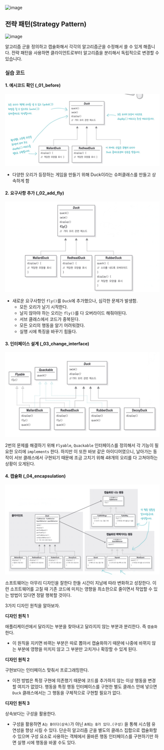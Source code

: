 ![image](https://user-images.githubusercontent.com/10377550/177028440-92463b91-b503-4c1d-aecd-254f24ede5fa.png)
## 전략 패턴(Strategy Pattern)
![image](https://user-images.githubusercontent.com/10377550/177034623-6eab8dc1-1d90-4001-96e5-d75d05a83b3b.png)

알고리즘 군을 정의하고 캡슐화해서 각각의 알고리즘군을 수정해서 쓸 수 있게 해줍니다. 전략 패턴을 사용하면 클라이언트로부터 알고리즘을 분리해서 독립적으로 변경할 수 있습니다.

### 실습 코드

#### 1. 예시코드 확인 (_01_before)

![스크린샷 2022-07-02 오후 3.30.30](images/1.png)

- 다양한 오리가 등장하는 게임을 만들기 위해 Duck이라는 슈퍼클래스를 만들고 상속하게 함



#### 2. 요구사항 추가 (_02_add_fly)

![스크린샷 2022-07-02 오후 3.32.09](images/2.png)

- 새로운 요구사항인 `fly()`를 `Duck`에 추가했으나, 심각한 문제가 발생함.
  - 모든 오리가 날기 시작한다. 
  - 날지 않아야 하는 오리는 `fly()`를 다 오버라이드 해줘야된다.
  - 서브 클래스에서 코드가 중복된다.
  - 모든 오리의 행동을 알기 어려워졌다.
  - 실행 시에 특징을 바꾸기 힘들다.
  
  

#### 3. 인터페이스 설계 (_03_change_interface)

![image-20220702153454962](images/image-20220702153454962.png)

2번의 문제를 해결하기 위해 `Flyable`, `Quackable` 인터페이스를 정의해서 각 기능이 필요한 오리에 `implements` 한다. 하지만 이 또한 바보 같은 아이디어였으니, 날아가는 동작이 서브 클래스에서 구현되기 때문에 조금 고치기 위해 48개의 오리를 다 고쳐야하는 상황이 오게된다. 



#### 4. 캡슐화 (_04_encapsulation)

![image-20220702154233940](images/image-20220702154233940.png)

소프트웨어는 아무리 디자인을 잘한다 한들 시간이 지남에 따라 변화하고 성장한다. 이런 소프트웨어를 고칠 때 기존 코드에 미치는 영향을 최소한으로 줄이면서 작업할 수 있는 방법이 있다면 정말 행복할 것이다. 

3가지 디자인 원칙을 알아보자.

**디자인 원칙 1**

애플리케이션에서 달라지는 부분을 찾아내고 달라지지 않는 부분과 분리한다. 즉 `캡슐화`한다.

- 이 원칙을 지키면 바뀌는 부분은 따로 뽑아서 캡슐화하기 때문에 나중에 바뀌지 않는 부분에 영향을 미치지 않고 그 부분만 고치거나 확장할 수 있게 된다.

**디자인 원칙 2**

구현보다는 인터페이스 맞춰서 프로그래밍한다.

- 이전 방법은 특정 구현에 의존했기 때문에 코드를 추가하지 않는 이상 행동을 변경할 여지가 없었다. 행동을 특정 행동 인터페이스를 구현한 별도 클래스 안에 넣으면 `Duck` 클래스에서는 그 행동을 구체적으로 구현할 필요가 없다.

**디자인 원칙 3**

상속보다는 구성을 활용한다.

- 구성을 활용하면 `A는 B이다(상속)`가 아닌 `A에는 B가 있다.(구성)` 을 통해 시스템 유연성을 향상 시킬 수 있다. 단순히 알고리즘 군을 별도의 클래스 집합으로 캡슐화할 수 있으며 구성 요소로 사용하는 객체에서 올바른 행동 인터페이스를 구현하기만 하면 실행 시에 행동을 바꿀 수도 있다.
